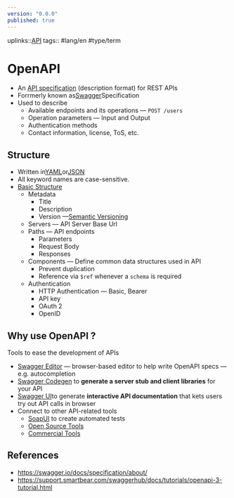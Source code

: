 ```yaml
---
version: "0.0.0"
published: true
---
```

uplinks::[API](./API.md)
tags:: #lang/en #type/term 
# OpenAPI
- An [API specification](https://github.com/OAI/OpenAPI-Specification) (description format) for REST APIs
- Forrmerly known as[Swagger](./Swagger.md)Specification
- Used to describe
	- Available endpoints and its operations — `POST /users`
	- Operation parameters — Input and Output
	- Authentication methods
	- Contact information, license, ToS, etc.

## Structure
- Written in[YAML](./YAML.md)or[JSON](./JSON.md)
- All keyword names are case-sensitive.
- [Basic Structure](https://swagger.io/docs/specification/basic-structure/)
	- Metadata
		- Title
		- Description
		- Version —[Semantic Versioning](./Semantic%20Versioning.md)
	- Servers — API Server Base Url
	- Paths — API endpoints
		- Parameters
		- Request Body
		- Responses
	- Components — Define common data structures used in API
		- Prevent duplication
		- Reference via `$ref` whenever a `schema` is required
	- Authentication
		- HTTP Authentication — Basic, Bearer
		- API key
		- OAuth 2
		- OpenID

## Why use OpenAPI ?
Tools to ease the development of APIs
- [Swagger Editor](https://editor.swagger.io/) — browser-based editor to help write OpenAPI specs — e.g. autocompletion
- [Swagger Codegen](https://github.com/swagger-api/swagger-codegen) to **generate a server stub and client libraries** for your API
- [Swagger UI](https://github.com/swagger-api/swagger-ui)to generate **interactive API documentation** that kets users try out API calls in browser
- Connect to other API-related tools
	- [SoapUI](https://soapui.org/) to create automated tests
	- [Open Source Tools](https://swagger.io/tools/open-source/open-source-integrations/)
	- [Commercial Tools](https://swagger.io/commercial-tools/)
## References
- https://swagger.io/docs/specification/about/
- https://support.smartbear.com/swaggerhub/docs/tutorials/openapi-3-tutorial.html


